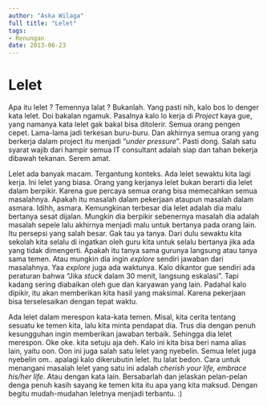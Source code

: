 ```yaml
---
author: "Aska Wilaga"
full title: "Lelet"
tags:
- Renungan
date: 2013-06-23
---
```


# Lelet

Apa itu lelet ? Temennya lalat ? Bukanlah. Yang pasti nih, kalo bos lo denger kata lelet. Doi bakalan ngamuk. Pasalnya kalo lo kerja di _Project_ kaya gue, yang namanya kata lelet gak bakal bisa ditolerir. Semua orang pengen cepet. Lama-lama jadi terkesan buru-buru. Dan akhirnya semua orang yang berkerja dalam project itu menjadi “_under pressure_”. Pasti dong. Salah satu syarat wajib dari hampir semua IT consultant adalah siap dan tahan bekerja dibawah tekanan. Serem amat.

Lelet ada banyak macam. Tergantung konteks. Ada lelet sewaktu kita lagi kerja. Ini lelet yang biasa. Orang yang kerjanya lelet bukan berarti dia lelet dalam berpikir. Karena gue percaya semua orang bisa memecahkan semua masalahnya. Apakah itu masalah dalam pekerjaan ataupun masalah dalam asmara. Idihh, asmara. Kemungkinan terbesar dia lelet adalah dia malu bertanya sesat dijalan. Mungkin dia berpikir sebenernya masalah dia adalah masalah sepele lalu akhirnya menjadi malu untuk bertanya pada orang lain. Itu persepsi yang salah besar. Gak tau ya tanya. Dari dulu sewaktu kita sekolah kita selalu di ingatkan oleh guru kita untuk selalu bertanya jika ada yang tidak dimengerti. Apakah itu tanya sama gurunya langsung atau tanya sama temen. Atau mungkin dia ingin _explore_ sendiri jawaban dari masalahnya. Yaa _explore_ juga ada waktunya. Kalo dikantor gue sendiri ada peraturan bahwa “Jika _stuck_ dalam 30 menit, langsung eskalasi”. Tapi kadang sering diabaikan oleh gue dan karyawan yang lain. Padahal kalo dipikir, itu akan memberikan kita hasil yang maksimal. Karena pekerjaan bisa terselesaikan dengan tepat waktu.

Ada lelet dalam merespon kata-kata temen. Misal, kita cerita tentang sesuatu ke temen kita, lalu kita minta pendapat dia. Trus dia dengan penuh kesungguhan ingin memberikan jawaban terbaik. Sehingga dia lelet merespon. Oke oke. kita setuju aja deh. Kalo ini kita bisa beri nama alias lain, yaitu oon. Oon ini juga salah satu lelet yang nyebelin. Semua lelet juga nyebelin om.. apalagi kalo dikerubutin lelet. Itu lalat bedon. Cara untuk menangani masalah lelet yang satu ini adalah _cherish your life, embrace his/her life_. Atau dengan kata lain. Bersabarlah dan jelaskan pelan-pelan denga penuh kasih sayang ke temen kita itu apa yang kita maksud. Dengan begitu mudah-mudahan leletnya menjadi terbantu. :)